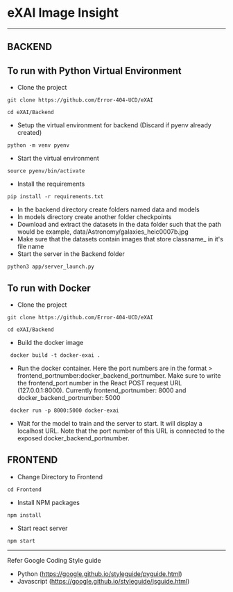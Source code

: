 <h1> eXAI Image Insight </h1>

-----
<h2> BACKEND </h2>

<h2> To run with Python Virtual Environment</h2>

- Clone the project

```
git clone https://github.com/Error-404-UCD/eXAI
```

```
cd eXAI/Backend
```

- Setup the virtual environment for backend (Discard if pyenv already created)

```
python -m venv pyenv
```

- Start the virtual environment

```
source pyenv/bin/activate
```

- Install the requirements

```
pip install -r requirements.txt
```

- In the backend directory create folders named data and models
- In models directory create another folder checkpoints
- Download and extract the datasets in the data folder such that the path would be example, data/Astronomy/galaxies_heic0007b.jpg
- Make sure that the datasets contain images that store classname_ in it's file name
- Start the server in the Backend folder

```
python3 app/server_launch.py
```


<h2> To run with Docker</h2>

- Clone the project

```
git clone https://github.com/Error-404-UCD/eXAI
```

```
cd eXAI/Backend
```

- Build the docker image

```
 docker build -t docker-exai . 
```

- Run the docker container. Here the port numbers are in the format > frontend_portnumber:docker_backend_portnumber. Make sure to write the frontend_port number in the React POST request URL (127.0.0.1:8000). Currently frontend_portnumber: 8000 and docker_backend_portnumber: 5000

```
 docker run -p 8000:5000 docker-exai  
```
- Wait for the model to train and the server to start. It will display a localhost URL. Note that the port number of this URL is connected to the exposed docker_backend_portnumber.

<h2> FRONTEND </h2>

- Change Directory to Frontend

```
cd Frontend
```

- Install NPM packages

```
npm install
```

- Start react server

```
npm start
```


-----
Refer Google Coding Style guide
- Python (https://google.github.io/styleguide/pyguide.html)
- Javascript (https://google.github.io/styleguide/jsguide.html)